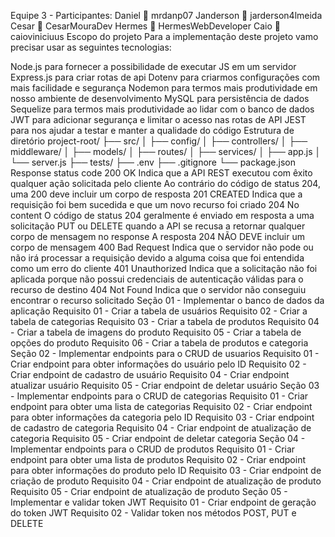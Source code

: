 Equipe 3 - Participantes:
Daniel 🔗 mrdanp07
Janderson 🔗 jarderson4lmeida
Cesar 🔗 CesarMouraDev
Hermes 🔗 HermesWebDeveloper
Caio  🔗 caioviniciuus
Escopo do projeto
Para a implementação deste projeto vamo precisar usar as seguintes tecnologias:

Node.js para fornecer a possibilidade de executar JS em um servidor
Express.js para criar rotas de api
Dotenv para criarmos configurações com mais facilidade e segurança
Nodemon para termos mais produtividade em nosso ambiente de desenvolvimento
MySQL para persistência de dados
Sequelize para termos mais produtividade ao lidar com o banco de dados
JWT para adicionar segurança e limitar o acesso nas rotas de API
JEST para nos ajudar a testar e manter a qualidade do código
Estrutura de diretório
project-root/
├── src/
│   ├── config/
│   ├── controllers/
│   ├── middleware/
│   ├── models/
│   ├── routes/
│   ├── services/
│   ├── app.js
│   └── server.js
├── tests/
├── .env
├── .gitignore
└── package.json
Response status code
200 OK
Indica que a API REST executou com êxito qualquer ação solicitada pelo cliente
Ao contrário do código de status 204, uma 200 deve incluir um corpo de resposta
201 CREATED
Indica que a requisição foi bem sucedida e que um novo recurso foi criado
204 No content
O código de status 204 geralmente é enviado em resposta a uma solicitação PUT ou DELETE quando a API se recusa a retornar qualquer corpo de mensagem no response
A resposta 204 NÃO DEVE incluir um corpo de mensagem
400 Bad Request
Indica que o servidor não pode ou não irá processar a requisição devido a alguma coisa que foi entendida como um erro do cliente
401 Unauthorized
Indica que a solicitação não foi aplicada porque não possui credenciais de autenticação válidas para o recurso de destino
404 Not Found
Indica que o servidor não conseguiu encontrar o recurso solicitado
Seção 01 - Implementar o banco de dados da aplicação
Requisito 01 - Criar a tabela de usuários
Requisito 02 - Criar a tabela de categorias
Requisito 03 - Criar a tabela de produtos
Requisito 04 - Criar a tabela de imagens do produto
Requisito 05 - Criar a tabela de opções do produto
Requisito 06 - Criar a tabela de produtos e categoria
Seção 02 - Implementar endpoints para o CRUD de usuarios
Requisito 01 - Criar endpoint para obter informações do usuário pelo ID
Requisito 02 - Criar endpoint de cadastro de usuário
Requisito 04 - Criar endpoint atualizar usuário
Requisito 05 - Criar endpoint de deletar usuário
Seção 03 - Implementar endpoints para o CRUD de categorias
Requisito 01 - Criar endpoint para obter uma lista de categorias
Requisito 02 - Criar endpoint para obter informações da categoria pelo ID
Requisito 03 - Criar endpoint de cadastro de categoria
Requisito 04 - Criar endpoint de atualização de categoria
Requisito 05 - Criar endpoint de deletar categoria
Seção 04 - Implementar endpoints para o CRUD de produtos
Requisito 01 - Criar endpoint para obter uma lista de produtos
Requisito 02 - Criar endpoint para obter informações do produto pelo ID
Requisito 03 - Criar endpoint de criação de produto
Requisito 04 - Criar endpoint de atualização de produto
Requisito 05 - Criar endpoint de atualização de produto
Seção 05 - Implementar e validar token JWT
Requisito 01 - Criar endpoint de geração do token JWT
Requisito 02 - Validar token nos métodos POST, PUT e DELETE
